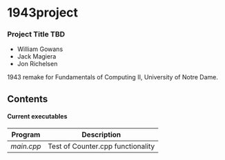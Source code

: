 1943project
===========

### Project Title TBD
+ William Gowans
+ Jack Magiera
+ Jon Richelsen

1943 remake for Fundamentals of Computing II, University of Notre Dame.

## Contents

#### Current executables

| Program | Description |
| --- | --- |
| *main.cpp* | Test of Counter.cpp functionality |

